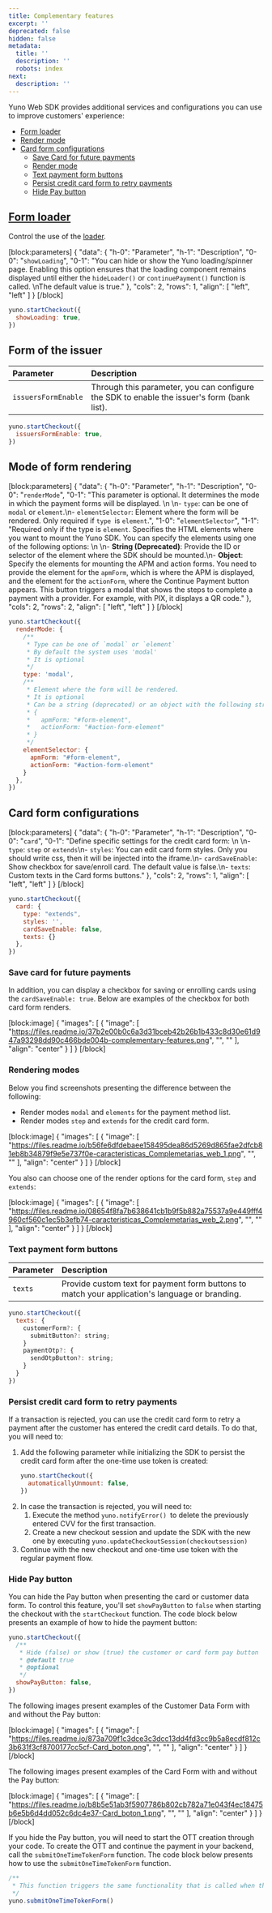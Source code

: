 ```yaml
---
title: Complementary features
excerpt: ''
deprecated: false
hidden: false
metadata:
  title: ''
  description: ''
  robots: index
next:
  description: ''
---
```

Yuno Web SDK provides additional services and configurations you can use to improve customers' experience:

- [Form loader](doc:complementary-features-full-sdk#loader-control-the-use-of-the-loader)
- [Render mode ](doc:complementary-features-full-sdk#mode-of-form-rendering)
- [Card form configurations ](doc:complementary-features-full-sdk#card-form-configurations)
  - [Save Card for future payments](doc:complementary-features-full-sdk#save-card-for-future-payments)
  - [Render mode](doc:complementary-features-full-sdk#rendering-modes)
  - [Text payment form buttons](doc:complementary-features-full-sdk#text-payment-form-buttons)
  - [Persist credit card form to retry payments](doc:complementary-features-full-sdk#persist-credit-card-form-to-retry-payments)
  - [Hide Pay button](doc:complementary-features-full-sdk#hide-pay-button) 

## [Form loader](doc:loader)

Control the use of the [loader](doc:loader).

[block:parameters]
{
  "data": {
    "h-0": "Parameter",
    "h-1": "Description",
    "0-0": "`showLoading`",
    "0-1": "You can hide or show the Yuno loading/spinner page. Enabling this option ensures that the loading component remains displayed until either the `hideLoader()` or `continuePayment()` function is called.  \nThe default value is true."
  },
  "cols": 2,
  "rows": 1,
  "align": [
    "left",
    "left"
  ]
}
[/block]


```javascript
yuno.startCheckout({
  showLoading: true,
})
```

## Form of the issuer

| Parameter           | Description                                                                                |
| :------------------ | :----------------------------------------------------------------------------------------- |
| `issuersFormEnable` | Through this parameter, you can configure the SDK to enable the issuer's form (bank list). |

```javascript
yuno.startCheckout({
  issuersFormEnable: true,
})
```

## Mode of form rendering

[block:parameters]
{
  "data": {
    "h-0": "Parameter",
    "h-1": "Description",
    "0-0": "`renderMode`",
    "0-1": "This parameter is optional. It determines the mode in which the payment forms will be displayed.  \n  \n- `type`: can be one of `modal` or `element`.\n- `elementSelector`: Element where the form will be rendered. Only required if `type `is `element`.",
    "1-0": "`elementSelector`",
    "1-1": "Required only if the type is `element`. Specifies the HTML elements where you want to mount the Yuno SDK. You can specify the elements using one of the following options:  \n  \n- **String (Deprecated)**: Provide the ID or selector of the element where the SDK should be mounted.\n- **Object**: Specify the elements for mounting the APM and action forms. You need to provide the element for the `apmForm`, which is where the APM is displayed, and the element for the `actionForm`, where the Continue Payment button appears. This button triggers a modal that shows the steps to complete a payment with a provider. For example, with PIX, it displays a QR code."
  },
  "cols": 2,
  "rows": 2,
  "align": [
    "left",
    "left"
  ]
}
[/block]


```javascript
yuno.startCheckout({
  renderMode: {
    /**
     * Type can be one of `modal` or `element`
     * By default the system uses 'modal'
     * It is optional
     */
    type: 'modal',
    /**
     * Element where the form will be rendered.
     * It is optional
     * Can be a string (deprecated) or an object with the following structure:
     * {
     *   apmForm: "#form-element",
     *   actionForm: "#action-form-element"
     * }
     */
    elementSelector: {
      apmForm: "#form-element",
      actionForm: "#action-form-element"
    } 
  },
})
```

## Card form configurations

[block:parameters]
{
  "data": {
    "h-0": "Parameter",
    "h-1": "Description",
    "0-0": "`card`",
    "0-1": "Define specific settings for the credit card form:  \n  \n- `type`: `step` or `extends`\n- `styles`: You can edit card form styles. Only you should write css, then it will be injected into the iframe.\n- `cardSaveEnable`: Show checkbox for save/enroll card. The default value is false.\n- `texts`: Custom texts in the Card forms buttons."
  },
  "cols": 2,
  "rows": 1,
  "align": [
    "left",
    "left"
  ]
}
[/block]


```javascript
yuno.startCheckout({
  card: {
    type: "extends",
    styles: '',
    cardSaveEnable: false,
    texts: {}
  },
})
```

### Save card for future payments

In addition, you can display a checkbox for saving or enrolling cards using the `cardSaveEnable: true`. Below are examples of the checkbox for both card form renders.

[block:image]
{
  "images": [
    {
      "image": [
        "https://files.readme.io/37b2e00b0c6a3d31bceb42b26b1b433c8d30e61d947a93298dd90c466bde004b-complementary-features.png",
        "",
        ""
      ],
      "align": "center"
    }
  ]
}
[/block]


### Rendering modes

Below you find screenshots presenting the difference between the following: 

- Render modes `modal` and `elements` for the payment method list. 
- Render modes `step` and `extends` for the credit card form.

[block:image]
{
  "images": [
    {
      "image": [
        "https://files.readme.io/b56fe6dfdebaee158495dea86d5269d865fae2dfcb81eb8b34879f9e5e737f0e-caracteristicas_Complemetarias_web_1.png",
        "",
        ""
      ],
      "align": "center"
    }
  ]
}
[/block]


You also can choose one of the render options for the card form, `step` and `extends`:

[block:image]
{
  "images": [
    {
      "image": [
        "https://files.readme.io/08654f8fa7b638641cb1b9f5b882a75537a9e449fff4960cf560c1ec5b3efb74-caracteristicas_Complemetarias_web_2.png",
        "",
        ""
      ],
      "align": "center"
    }
  ]
}
[/block]


### Text payment form buttons

| Parameter | Description                                                                                    |
| :-------- | :--------------------------------------------------------------------------------------------- |
| `texts`   | Provide custom text for payment form buttons to match your application's language or branding. |

```javascript
yuno.startCheckout({
  texts: {
    customerForm?: {
      submitButton?: string;
    }
    paymentOtp?: {
      sendOtpButton?: string;
    }
  }
})
```

### Persist credit card form to retry payments

If a transaction is rejected, you can use the credit card form to retry a payment after the customer has entered the credit card details. To do that, you will need to: 

1. Add the following parameter while initializing the SDK to persist the credit card form after the one-time use token is created: 
   ```javascript
   yuno.startCheckout({
     automaticallyUnmount: false,
   })
   ```
2. In case the transaction is rejected, you will need to: 
   1. Execute the method `yuno.notifyError() `to delete the previously entered CVV for the first transaction. 
   2. Create a new checkout session and update the SDK with the new one by executing `yuno.updateCheckoutSession(checkoutsession)`
3. Continue with the new checkout and one-time use token with the regular payment flow.

### Hide Pay button

You can hide the Pay button when presenting the card or customer data form. To control this feature, you'll set `showPayButton` to `false` when starting the checkout with the `startCheckout` function. The code block below presents an example of how to hide the payment button:

```javascript
yuno.startCheckout({
  /**
   * Hide (false) or show (true) the customer or card form pay button
   * @default true
   * @optional
   */
  showPayButton: false,
})
```

The following images present examples of the Customer Data Form with and without the Pay button:

[block:image]
{
  "images": [
    {
      "image": [
        "https://files.readme.io/873a709f1c3dce3c3dcc13dd4fd3cc9b5a8ecdf812c3b631f3cf8700177cc5cf-Card_boton.png",
        "",
        ""
      ],
      "align": "center"
    }
  ]
}
[/block]


The following images present examples of the Card Form with and without the Pay button:

[block:image]
{
  "images": [
    {
      "image": [
        "https://files.readme.io/b8b5e51ab3f5907786b802cb782a71e043f4ec18475b6e5b6d4dd052c6dc4e37-Card_boton_1.png",
        "",
        ""
      ],
      "align": "center"
    }
  ]
}
[/block]


If you hide the Pay button, you will need to start the OTT creation through your code. To create the OTT and continue the payment in your backend, call the `submitOneTimeTokenForm` function. The code block below presents how to use the `submitOneTimeTokenForm` function.

```javascript
/**
 * This function triggers the same functionality that is called when the customer clicks on the pay form button.  This doesn't work on the step Card form
 */
yuno.submitOneTimeTokenForm()
```
